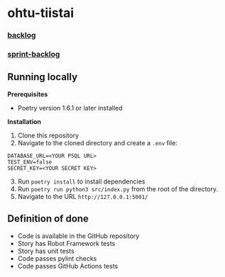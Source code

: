 # ohtu-tiistai
### [backlog](https://github.com/users/Eeritvan/projects/5/views/1)
### [sprint-backlog](https://github.com/users/Eeritvan/projects/5/views/2)

## Running locally
**Prerequisites**
- Poetry version 1.6.1 or later installed

**Installation**
1. Clone this repository
2. Navigate to the cloned directory and create a `.env` file:
```
DATABASE_URL=<YOUR PSQL URL>
TEST_ENV=false
SECRET_KEY=<YOUR SECRET KEY>
```
3. Run `poetry install` to install dependencies
4. Run `poetry run python3 src/index.py` from the root of the directory.
5. Navigate to the URL `http://127.0.0.1:5001/`

## Definition of done
- Code is available in the GitHub repository
- Story has Robot Framework tests
- Story has unit tests
- Code passes pylint checks
- Code passes GitHub Actions tests